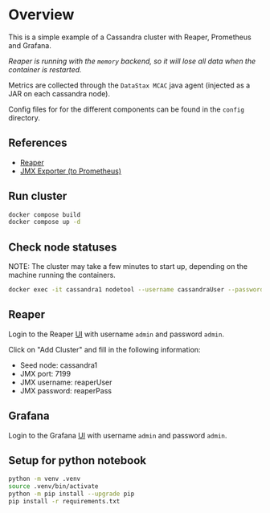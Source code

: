 # Overview

This is a simple example of a Cassandra cluster with Reaper, Prometheus and
Grafana.

*Reaper is running with the `memory` backend, so it will lose all data when the container is restarted.*

Metrics are collected through the `DataStax MCAC` java agent (injected as a JAR
on each cassandra node).

Config files for for the different components can be found in the `config`
directory.

## References

- [Reaper](https://github.com/thelastpickle/cassandra-reaper/tree/master)
- [JMX Exporter (to Prometheus)](https://github.com/prometheus/jmx_exporter/blob/main/docs/README.md)

## Run cluster

```bash
docker compose build
docker compose up -d
```

## Check node statuses

NOTE: The cluster may take a few minutes to start up, depending on the machine
running the containers.

```bash
docker exec -it cassandra1 nodetool --username cassandraUser --password cassandraPass  status
```

## Reaper

Login to the Reaper [UI](http://localhost:8080/webui/) with username `admin` and password `admin`.

Click on "Add Cluster" and fill in the following information:

- Seed node: cassandra1
- JMX port: 7199
- JMX username: reaperUser
- JMX password: reaperPass

## Grafana

Login to the Grafana [UI](http://localhost:3000/) with username `admin` and
password `admin`.

## Setup for python notebook

```bash
python -m venv .venv
source .venv/bin/activate
python -m pip install --upgrade pip
pip install -r requirements.txt
```